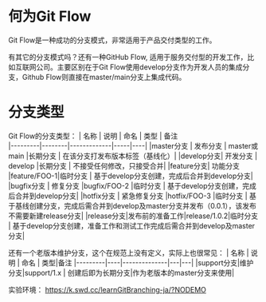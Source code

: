 # 何为Git Flow
Git Flow是一种成功的分支模式，非常适用于产品交付类型的工作。

有其它的分支模式吗？还有一种GitHub Flow, 适用于服务交付型的开发工作，比如互联网公司。主要区别在于Git Flow使用develop分支作为开发人员的集成分支，Github Flow则直接在master/main分支上集成代码。

# 分支类型
Git Flow的分支类型：
|   名称    |   说明   |     命名      | 类型  | 备注   
|---------|--------|-------------|-----|----|
|master分支 |  发布分支  | master或main |长期分支 | 在该分支打发布版本标签（基线化）|
|develop分支|  开发分支  |   develop   |长期分支 | 不接受任何修改，只接受合并|
|feature分支|  功能分支  |feature/FOO-1|临时分支 | 基于develop分支创建，完成后合并到develop分支|
|bugfix分支 |  修复分支  |bugfix/FOO-2 |临时分支 | 基于develop分支创建，完成后合并到develop分支|
|hotfix分支 | 紧急修复分支 |hotfix/FOO-3 |临时分支 | 基于基线创建分支，完成后需合并到develop及master分支并发布（0.0.1），该发布不需要新建release分支|
|release分支|发布前的准备工作|release/1.0.2|临时分支 | 基于develop分支创建，准备工作和测试工作完成后需合并到develop及master分支|

还有一个老版本维护分支，这个在规范上没有定义，实际上也很常见：
|   名称    | 说明 |      命名      | 类型|备注
|---------|----|--------------|---|---|
|support分支|维护分支|support/1.x | 创建后即为长期分支|作为老版本的master分支来使用|

实验环境：
https://k.swd.cc/learnGitBranching-ja/?NODEMO

